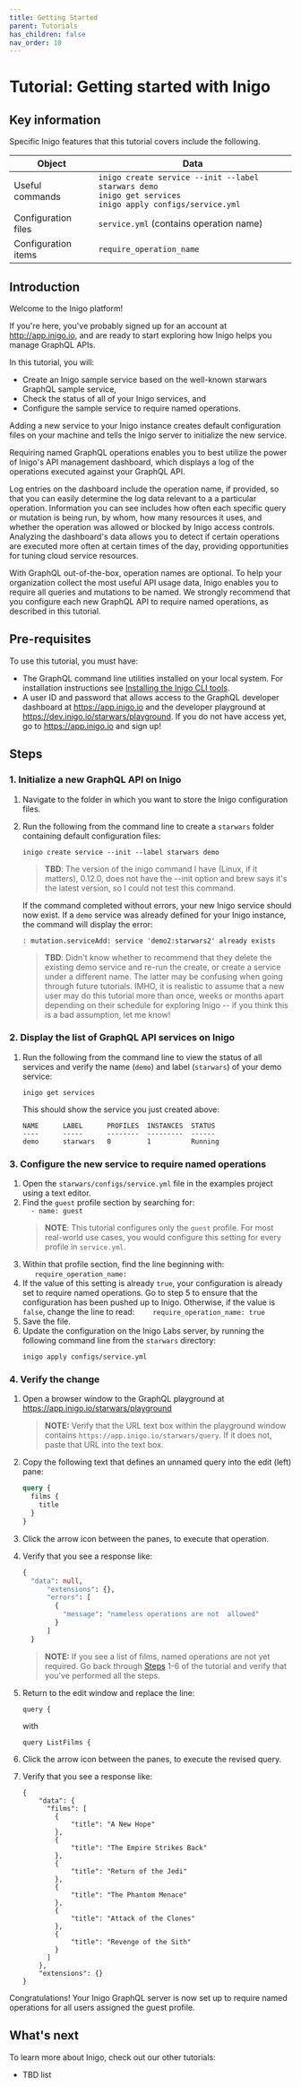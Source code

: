 ```yaml
---
title: Getting Started
parent: Tutorials
has_children: false
nav_order: 10
---
```


# Tutorial: Getting started with Inigo

## Key information

Specific Inigo features that this tutorial covers include the following.

| Object | Data |
| --- | --- |
| Useful commands | `inigo create service --init --label starwars demo`<br>`inigo get services`<br>`inigo apply configs/service.yml`|
| Configuration files | `service.yml` (contains operation name) |  
| Configuration items | `require_operation_name` | 
 
## Introduction

Welcome to the Inigo platform!

If you're here, you've probably signed up for an account at http://app.inigo.io, and are ready to start exploring how Inigo helps you manage GraphQL APIs.

In this tutorial, you will:
* Create an Inigo sample service based on the well-known starwars GraphQL sample service,
* Check the status of all of your Inigo services, and
* Configure the sample service to require named operations.

Adding a new service to your Inigo instance creates default configuration files on your machine and tells the Inigo server to initialize the new service.

Requiring named GraphQL operations enables you to best utilize the power of Inigo's API management dashboard, which displays a log of the operations executed against your GraphQL API.

Log entries on the dashboard include the operation name, if provided, so that you can easily determine the log data relevant to a a particular operation. Information you can see includes how often each specific query or mutation is being run, by whom, how many resources it uses, and whether the operation was allowed or blocked by Inigo access controls. Analyzing the dashboard's data allows you to detect if certain operations are executed more often at certain times of the day, providing opportunities for tuning cloud service resources.

With GraphQL out-of-the-box, operation names are optional. To help your organization collect the most useful API usage data, Inigo enables you to require all queries and mutations to be named. We strongly recommend that you configure each new GraphQL API to require named operations, as described in this tutorial.

## Pre-requisites

To use this tutorial, you must have:

* The GraphQL command line utilities installed on your local system. For installation instructions see [Installing the Inigo CLI tools](../guides/installing-inigo-cli-tools.md).
* A user ID and password that allows access to the GraphQL developer dashboard at https://app.inigo.io and the developer playground at https://dev.inigo.io/starwars/playground. If you do not have access yet, go to https://app.inigo.io and sign up!

## Steps
### 1. Initialize a new GraphQL API on Inigo
1. Navigate to the folder in which you want to store the Inigo configuration files.
2. Run the following from the command line to create a `starwars` folder containing default configuration files:
    ````
    inigo create service --init --label starwars demo
    ````
    > **TBD**: The version of the inigo command I have (Linux, if it matters), 0.12.0, does not have the --init option and brew says it's the latest version, so I could not test this command.

    If the command completed without errors, your new Inigo service should now exist. If a `demo` service was already defined for your Inigo instance, the command will display the error:
    ````
    : mutation.serviceAdd: service 'demo2:starwars2' already exists
    ````

    > **TBD**: Didn't know whether to recommend that they delete the existing demo service and re-run the create, or create a service under a different name. The latter may be confusing when going through future tutorials.  IMHO, it is realistic to assume that a new user may do this tutorial more than once, weeks or months apart depending on their schedule for exploring Inigo -- if you think this is a bad assumption, let me know!

### 2. Display the list of GraphQL API services on Inigo
1. Run the following from the command line to view the status of all services and verify the name (`demo`) and label (`starwars`) of your demo service:
    ````
    inigo get services
    ````
    This should show the service you just created above:
    ````
    NAME      LABEL      PROFILES  INSTANCES  STATUS  
    ----      -----      --------  ---------  ------  
    demo      starwars   0         1          Running  
    ````

### 3. Configure the new service to require named operations
1. Open the `starwars/configs/service.yml` file in the examples project using a text editor.
2. Find the `guest` profile section by searching for:  
``  - name: guest``
    > **NOTE**: This tutorial configures only the `guest` profile. For most real-world use cases, you would configure this setting for every profile in `service.yml`. 
3. Within that profile section, find the line beginning with:  
``    require_operation_name: ``
4. If the value of this setting is already `true`, your configuration is already set to require named operations. Go to step 5 to ensure that the configuration has been pushed up to Inigo. Otherwise, if the value is `false`, change the line to read:
``    require_operation_name: true``  
5. Save the file.  
6. Update the configuration on the Inigo Labs server, by running the following command line from the `starwars` directory:  
    ```
    inigo apply configs/service.yml
    ```

### 4. Verify the change
1. Open a browser window to the GraphQL playground at https://app.inigo.io/starwars/playground
    > **NOTE:** Verify that the URL text box within the playground window contains `https://app.inigo.io/starwars/query`. If it does not, paste that URL into the text box.
2. Copy the following text that defines an unnamed query into the edit (left) pane:  
    ```graphql
    query {  
      films {  
        title  
      }  
    }
    ```
3. Click the arrow icon between the panes, to execute that operation.  
4. Verify that you see a response like: 
    ```graphql
    {
      "data": null,  
          "extensions": {},  
          "errors": [  
            {  
              "message": "nameless operations are not  allowed"  
            }  
          ]  
      }
    ```  

      > **NOTE:** If you see a list of films, named operations are not yet required. Go back through [Steps](#steps) 1-6 of the tutorial and verify that you've performed all the steps.

5. Return to the edit window and replace the line: 
    ```
    query {
    ```
    with
    ```
    query ListFilms {
    ```
6. Click the arrow icon between the panes, to execute the revised query.
7. Verify that you see a response like:

    ```
    {
        "data": {
          "films": [
            {
                "title": "A New Hope"
            },
            {
                "title": "The Empire Strikes Back"
            },
            {
                "title": "Return of the Jedi"
            },
            {
                "title": "The Phantom Menace"
            },
            {
                "title": "Attack of the Clones"
            },
            {
                "title": "Revenge of the Sith"
            }
          ]
        },
        "extensions": {}
    }
    ```

Congratulations! Your Inigo GraphQL server is now set up to require named operations for all users assigned the guest profile.

## What's next
To learn more about Inigo, check out our other tutorials:
* TBD list
